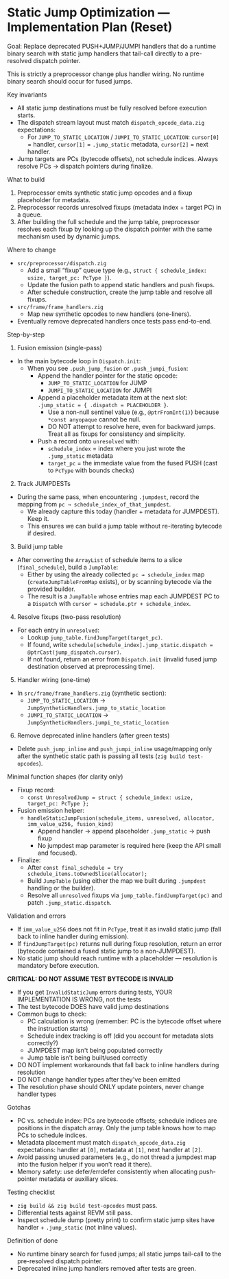 # Static Jump Optimization — Implementation Plan (Reset)

Goal: Replace deprecated PUSH+JUMP/JUMPI handlers that do a runtime binary search with static jump handlers that tail-call directly to a pre-resolved dispatch pointer.

This is strictly a preprocessor change plus handler wiring. No runtime binary search should occur for fused jumps.

Key invariants
- All static jump destinations must be fully resolved before execution starts.
- The dispatch stream layout must match `dispatch_opcode_data.zig` expectations:
  - For `JUMP_TO_STATIC_LOCATION` / `JUMPI_TO_STATIC_LOCATION`: `cursor[0]` = handler, `cursor[1]` = `.jump_static` metadata, `cursor[2]` = next handler.
- Jump targets are PCs (bytecode offsets), not schedule indices. Always resolve PCs → dispatch pointers during finalize.

What to build
1) Preprocessor emits synthetic static jump opcodes and a fixup placeholder for metadata.
2) Preprocessor records unresolved fixups (metadata index + target PC) in a queue.
3) After building the full schedule and the jump table, preprocessor resolves each fixup by looking up the dispatch pointer with the same mechanism used by dynamic jumps.

Where to change
- `src/preprocessor/dispatch.zig`
  - Add a small “fixup” queue type (e.g., `struct { schedule_index: usize, target_pc: PcType }`).
  - Update the fusion path to append static handlers and push fixups.
  - After schedule construction, create the jump table and resolve all fixups.
- `src/frame/frame_handlers.zig`
  - Map new synthetic opcodes to new handlers (one-liners).
- Eventually remove deprecated handlers once tests pass end-to-end.

Step-by-step
1) Fusion emission (single-pass)
- In the main bytecode loop in `Dispatch.init`:
  - When you see `.push_jump_fusion` or `.push_jumpi_fusion`:
    - Append the handler pointer for the static opcode:
      - `JUMP_TO_STATIC_LOCATION` for JUMP
      - `JUMPI_TO_STATIC_LOCATION` for JUMPI
    - Append a placeholder metadata item at the next slot: `.jump_static = { .dispatch = PLACEHOLDER }`.
      - Use a non-null sentinel value (e.g., `@ptrFromInt(1)`) because `*const anyopaque` cannot be null.
      - DO NOT attempt to resolve here, even for backward jumps. Treat all as fixups for consistency and simplicity.
    - Push a record onto `unresolved` with:
      - `schedule_index` = index where you just wrote the `.jump_static` metadata
      - `target_pc` = the immediate value from the fused PUSH (cast to `PcType` with bounds checks)

2) Track JUMPDESTs
- During the same pass, when encountering `.jumpdest`, record the mapping from `pc → schedule_index_of_that_jumpdest`.
  - We already capture this today (handler + metadata for JUMPDEST). Keep it.
  - This ensures we can build a jump table without re-iterating bytecode if desired.

3) Build jump table
- After converting the `ArrayList` of schedule items to a slice (`final_schedule`), build a `JumpTable`:
  - Either by using the already collected `pc → schedule_index` map (`createJumpTableFromMap` exists), or by scanning bytecode via the provided builder.
  - The result is a `JumpTable` whose entries map each JUMPDEST PC to a `Dispatch` with `cursor = schedule.ptr + schedule_index`.

4) Resolve fixups (two-pass resolution)
- For each entry in `unresolved`:
  - Lookup `jump_table.findJumpTarget(target_pc)`.
  - If found, write `schedule[schedule_index].jump_static.dispatch = @ptrCast(jump_dispatch.cursor)`.
  - If not found, return an error from `Dispatch.init` (invalid fused jump destination observed at preprocessing time).

5) Handler wiring (one-time)
- In `src/frame/frame_handlers.zig` (synthetic section):
  - `JUMP_TO_STATIC_LOCATION` → `JumpSyntheticHandlers.jump_to_static_location`
  - `JUMPI_TO_STATIC_LOCATION` → `JumpSyntheticHandlers.jumpi_to_static_location`

6) Remove deprecated inline handlers (after green tests)
- Delete `push_jump_inline` and `push_jumpi_inline` usage/mapping only after the synthetic static path is passing all tests (`zig build test-opcodes`).

Minimal function shapes (for clarity only)
- Fixup record:
  - `const UnresolvedJump = struct { schedule_index: usize, target_pc: PcType };`
- Fusion emission helper:
  - `handleStaticJumpFusion(schedule_items, unresolved, allocator, imm_value_u256, fusion_kind)`
    - Append handler → append placeholder `.jump_static` → push fixup
    - No jumpdest map parameter is required here (keep the API small and focused).
- Finalize:
  - After `const final_schedule = try schedule_items.toOwnedSlice(allocator);`
  - Build `JumpTable` (using either the map we built during `.jumpdest` handling or the builder).
  - Resolve all `unresolved` fixups via `jump_table.findJumpTarget(pc)` and patch `.jump_static.dispatch`.

Validation and errors
- If `imm_value_u256` does not fit in `PcType`, treat it as invalid static jump (fall back to inline handler during emission).
- If `findJumpTarget(pc)` returns null during fixup resolution, return an error (bytecode contained a fused static jump to a non-JUMPDEST).
- No static jump should reach runtime with a placeholder — resolution is mandatory before execution.

**CRITICAL: DO NOT ASSUME TEST BYTECODE IS INVALID**
- If you get `InvalidStaticJump` errors during tests, YOUR IMPLEMENTATION IS WRONG, not the tests
- The test bytecode DOES have valid jump destinations
- Common bugs to check:
  - PC calculation is wrong (remember: PC is the bytecode offset where the instruction starts)
  - Schedule index tracking is off (did you account for metadata slots correctly?)
  - JUMPDEST map isn't being populated correctly
  - Jump table isn't being built/used correctly
- DO NOT implement workarounds that fall back to inline handlers during resolution
- DO NOT change handler types after they've been emitted
- The resolution phase should ONLY update pointers, never change handler types

Gotchas
- PC vs. schedule index: PCs are bytecode offsets; schedule indices are positions in the dispatch array. Only the jump table knows how to map PCs to schedule indices.
- Metadata placement must match `dispatch_opcode_data.zig` expectations: handler at `[0]`, metadata at `[1]`, next handler at `[2]`.
- Avoid passing unused parameters (e.g., do not thread a jumpdest map into the fusion helper if you won’t read it there).
- Memory safety: use defer/errdefer consistently when allocating push-pointer metadata or auxiliary slices.

Testing checklist
- `zig build && zig build test-opcodes` must pass.
- Differential tests against REVM still pass.
- Inspect schedule dump (pretty print) to confirm static jump sites have handler + `.jump_static` (not inline values).

Definition of done
- No runtime binary search for fused jumps; all static jumps tail-call to the pre-resolved dispatch pointer.
- Deprecated inline jump handlers removed after tests are green.
